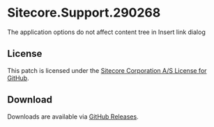 # Sitecore.Support.290268
The application options do not affect content tree in Insert link dialog

## License  
This patch is licensed under the [Sitecore Corporation A/S License for GitHub](https://github.com/sitecoresupport/Sitecore.Support.290268/blob/master/LICENSE).  

## Download  
Downloads are available via [GitHub Releases](https://github.com/sitecoresupport/Sitecore.Support.290268/releases).  
